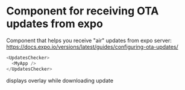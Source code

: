 # Component for receiving OTA updates from expo
Component that helps you receive "air" updates from expo server:
https://docs.expo.io/versions/latest/guides/configuring-ota-updates/
```js
<UpdatesChecker>
  <MyApp />
</UpdatesChecker>
```

displays overlay while downloading update
